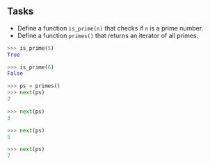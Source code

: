 ## Tasks

* Define a function `is_prime(n)` that checks if `n` is a prime number.
* Define a function `primes()` that returns an iterator of all primes.

```python
>>> is_prime(5)
True

>>> is_prime(6)
False

>>> ps = primes()
>>> next(ps)
2

>>> next(ps)
3

>>> next(ps)
5

>>> next(ps)
7
```
